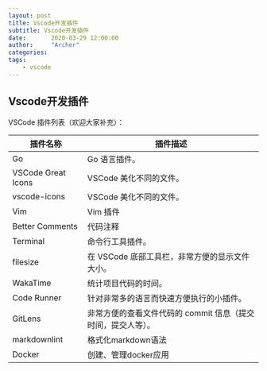 ```yaml
---
layout: post
title: Vscode开发插件
subtitle: Vscode开发插件
date:       2020-03-29 12:00:00
author:     "Archer"
categories: 
tags:
    - vscode
---
```


## Vscode开发插件

VSCode 插件列表（欢迎大家补充）：

|插件名称|插件描述|
|----|----|
|Go|Go 语言插件。|
|VSCode Great Icons|VSCode 美化不同的文件。|
|vscode-icons|VSCode 美化不同的文件。|
|Vim|Vim 插件|
|Better Comments|代码注释|
|Terminal|命令行工具插件。|
|filesize|在 VSCode 底部工具栏，非常方便的显示文件大小。|
|WakaTime|统计项目代码的时间。|
|Code Runner|针对非常多的语言而快速方便执行的小插件。|
|GitLens|非常方便的查看文件代码的 commit 信息（提交时间，提交人等）。|
|markdownlint|格式化markdown语法|
|Docker|创建、管理docker应用|
